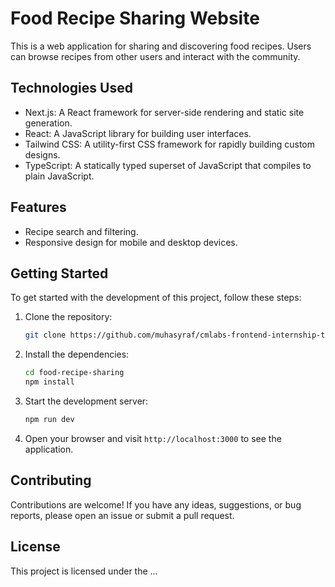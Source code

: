 # Food Recipe Sharing Website

This is a web application for sharing and discovering food recipes. Users can browse recipes from other users and interact with the community.

## Technologies Used

- Next.js: A React framework for server-side rendering and static site generation.
- React: A JavaScript library for building user interfaces.
- Tailwind CSS: A utility-first CSS framework for rapidly building custom designs.
- TypeScript: A statically typed superset of JavaScript that compiles to plain JavaScript.

## Features

- Recipe search and filtering.
- Responsive design for mobile and desktop devices.

## Getting Started

To get started with the development of this project, follow these steps:

1. Clone the repository:

    ```bash
    git clone https://github.com/muhasyraf/cmlabs-frontend-internship-test.git
    ```

2. Install the dependencies:

    ```bash
    cd food-recipe-sharing
    npm install
    ```

3. Start the development server:

    ```bash
    npm run dev
    ```

4. Open your browser and visit `http://localhost:3000` to see the application.

## Contributing

Contributions are welcome! If you have any ideas, suggestions, or bug reports, please open an issue or submit a pull request.

## License

This project is licensed under the ...
